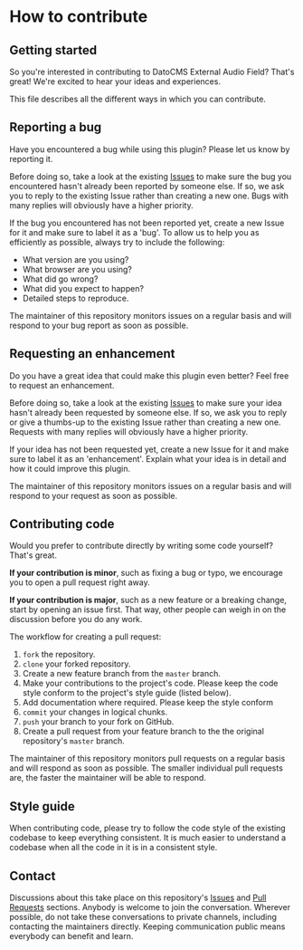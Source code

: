 # How to contribute

## Getting started

So you're interested in contributing to DatoCMS External Audio Field? That's great! We're excited to hear your ideas and experiences.

This file describes all the different ways in which you can contribute.

## Reporting a bug

Have you encountered a bug while using this plugin? Please let us know by reporting it.

Before doing so, take a look at the existing [Issues](https://github.com/novemberfiveco/datocms-plugin-external-audio-field/issues) to make sure the bug you encountered hasn't already been reported by someone else. If so, we ask you to reply to the existing Issue rather than creating a new one. Bugs with many replies will obviously have a higher priority.

If the bug you encountered has not been reported yet, create a new Issue for it and make sure to label it as a 'bug'. To allow us to help you as efficiently as possible, always try to include the following:

- What version are you using?
- What browser are you using?
- What did go wrong?
- What did you expect to happen?
- Detailed steps to reproduce.

The maintainer of this repository monitors issues on a regular basis and will respond to your bug report as soon as possible.

## Requesting an enhancement

Do you have a great idea that could make this plugin even better? Feel free to request an enhancement.

Before doing so, take a look at the existing [Issues](https://github.com/novemberfiveco/datocms-plugin-external-audio-field/issues) to make sure your idea hasn't already been requested by someone else. If so, we ask you to reply or give a thumbs-up to the existing Issue rather than creating a new one. Requests with many replies will obviously have a higher priority.

If your idea has not been requested yet, create a new Issue for it and make sure to label it as an 'enhancement'. Explain what your idea is in detail and how it could improve this plugin.

The maintainer of this repository monitors issues on a regular basis and will respond to your request as soon as possible.

## Contributing code

Would you prefer to contribute directly by writing some code yourself? That's great.

**If your contribution is minor**, such as fixing a bug or typo, we encourage you to open a pull request right away.

**If your contribution is major**, such as a new feature or a breaking change, start by opening an issue first. That way, other people can weigh in on the discussion before you do any work.

The workflow for creating a pull request:

1. `fork` the repository.
2. `clone` your forked repository.
3. Create a new feature branch from the `master` branch.
4. Make your contributions to the project's code. Please keep the code style conform to the project's style guide (listed below).
5. Add documentation where required. Please keep the style conform
6. `commit` your changes in logical chunks.
7. `push` your branch to your fork on GitHub.
8. Create a pull request from your feature branch to the the original repository's `master` branch.

The maintainer of this repository monitors pull requests on a regular basis and will respond as soon as possible. The smaller individual pull requests are, the faster the maintainer will be able to respond.

## Style guide

When contributing code, please try to follow the code style of the existing codebase to keep everything consistent. It is much easier to understand a codebase when all the code in it is in a consistent style.

## Contact

Discussions about this take place on this repository's [Issues](https://github.com/novemberfiveco/datocms-plugin-external-audio-field/issues) and [Pull Requests](https://github.com/novemberfiveco/datocms-plugin-external-audio-field/pulls) sections. Anybody is welcome to join the conversation. Wherever possible, do not take these conversations to private channels, including contacting the maintainers directly. Keeping communication public means everybody can benefit and learn.
